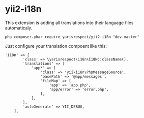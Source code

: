 # yii2-i18n
This extension is adding all translations into their language files automaticaly.

    php composer.phar require yarisrespect/yii2-i18n "dev-master"

Just configure your translation compoent like this:

    'i18n' => [
            'class' => \yarisrespect\i18n\I18N::className(),
            'translations' => [
                'app*' => [
                    'class' => 'yii\i18n\PhpMessageSource',
                    'basePath' => '@app/messages',
                    'fileMap' => [
                        'app' => 'app.php',
                        'app/error' => 'error.php',
                    ],
                ],
            ],
            'autoGenerate' => YII_DEBUG,
        ],
